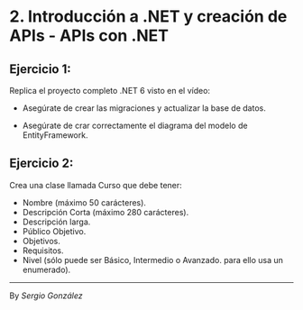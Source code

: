 # 2. Introducción a .NET y creación de APIs - APIs con .NET 

## Ejercicio 1:

Replica el proyecto completo .NET 6 visto en el vídeo:
* Asegúrate de crear las migraciones y actualizar la base de datos.

* Asegúrate de crar correctamente el diagrama del modelo de EntityFramework.

## Ejercicio 2:

Crea una clase llamada Curso que debe tener:
* Nombre (máximo 50 carácteres).
* Descripción Corta (máximo 280 carácteres).
* Descripción larga.
* Público Objetivo.
* Objetivos.
* Requisitos.
* Nivel (sólo puede ser Básico, Intermedio o Avanzado. para ello usa un enumerado).


---
By _Sergio González_